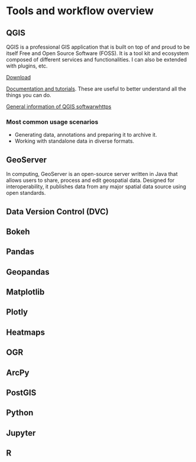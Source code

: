 # Tools and workflow overview



## QGIS
QGIS is a professional GIS application that is built on top of and proud to be itself Free and Open Source Software (FOSS).
It is a tool kit and ecosystem composed of different services and functionalities. I can also be extended with plugins, etc.

[Download](https://qgis.org/en/site/index.html)

[Documentation and tutorials](https://www.qgistutorials.com/en/index.html). These are useful to better understand all the things you can do.

[General information of QGIS softwarwhttps](//en.wikipedia.org/wiki/QGIS)

### Most common usage scenarios
- Generating data, annotations and preparing it to archive it.
- Working with standalone data in diverse formats.

## GeoServer
In computing, GeoServer is an open-source server written in Java that allows users to share, process and edit geospatial data. Designed for interoperability, it publishes data from any major spatial data source using open standards.

## Data Version Control (DVC)

## Bokeh

## Pandas

## Geopandas

## Matplotlib

## Plotly

## Heatmaps

## OGR

## ArcPy

## PostGIS

## Python

## Jupyter

## R

